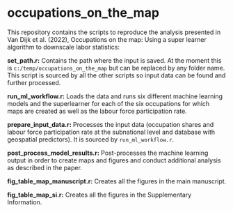 # occupations_on_the_map

This repository contains the scripts to reproduce the analysis presented in Van Dijk et al. (2022), Occupations on the map: Using a super learner algorithm to downscale labor statistics:

__set_path.r:__ Contains the path where the input is saved. At the moment this is `c:/temp/occupations_on_the_map` but can be replaced by any folder name. This script is sourced by all the other scripts so input data can be found and further processed.

__run_ml_workflow.r:__ Loads the data and runs six different machine learning models and the superlearner for each of the six occupations for which maps are created as well as the labour force participation rate.

__prepare_input_data.r:__ Processes the input data (occupation shares and labour force participation rate at the subnational level and database with geospatial predictors). It is sourced by `run_ml_workflow.r`.

__post_process_model_results.r:__ Post-processes the machine learning output in order to create maps and figures and conduct additional analysis as described in the paper.

__fig_table_map_manuscript.r:__ Creates all the figures in the main manuscript.

__fig_table_map_si.r:__ Creates all the figures in the Supplementary Information.



